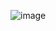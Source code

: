 ![image](https://user-images.githubusercontent.com/73188898/224478136-94e1ecb2-747a-437f-aaf4-a4ef6af94c72.png)
